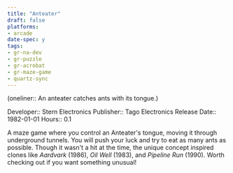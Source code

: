 ```yaml
---
title: "Anteater"
draft: false
platforms:
- arcade
date-spec: y
tags:
- gr-na-dev
- gr-puzzle
- gr-acrobat
- gr-maze-game
- quartz-sync
---
```


(oneliner:: An anteater catches ants with its tongue.)

Developer:: Stern Electronics
Publisher:: Tago Electronics
Release Date:: 1982-01-01
Hours:: 0.1

A maze game where you control an Anteater's tongue, moving it through underground tunnels. You will push your luck and try to eat as many ants as possible. Though it wasn't a hit at the time, the unique concept inspired clones like *Aardvark* (1986), *Oil Well* (1983), and *Pipeline Run* (1990). Worth checking out if you want something unusual!